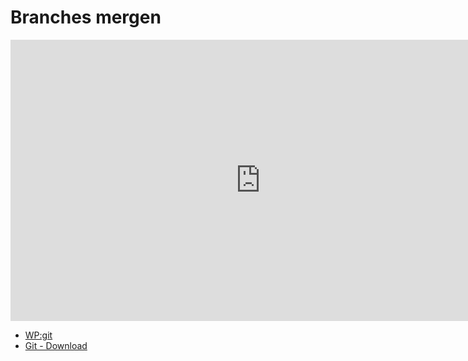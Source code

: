 # Branches mergen

<iframe width="800" height="450" src="https://www.youtube-nocookie.com/embed/ChSt1ozMlVA?showinfo=0" frameborder="0" allowfullscreen></iframe>

* [WP:git](http://de.wikipedia.org/wiki/Git)
* [Git - Download](http://git-scm.com/downloads)

